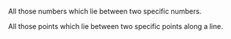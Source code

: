 All those numbers which lie between two specific numbers.

All those points which lie between two specific points along a line.
